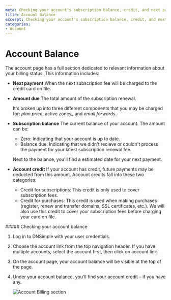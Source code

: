 ```yaml
---
meta: Checking your account's subscription balance, credit, and next payment due.
title: Account Balance
excerpt: Checking your account's subscription balance, credit, and next payment due.
categories:
- Account
---
```


# Account Balance

The account page has a full section dedicated to relevant information about your billing status. This information includes:

- **Next payment**
  When the next subscription fee will be charged to the credit card on file.

- **Amount due**
  The total amount of the subscription renewal.

  It's broken up into three different components that you may be charged for: _plan price_, active zones_ and _email forwards_.

- **Subscription balance**
  The current balance of your account. The amount can be:

  - Zero: Indicating that your account is up to date.
  - Balance due: Indicating that we didn't recieve or couldn't process the payment for your latest subscription renewal fee.

  Next to the balance, you'll find a estimated date for your next payment.

- **Account credit**
  If your account has credit, future payments may be deducted from this amount. Account credits fall into these two categories:

  - Credit for subscriptions: This credit is only used to cover subscription fees.
  - Credit for purchases: This credit is used when making purchases (register, renew and transfer domains, SSL certificates, etc.). We will also use this credit to cover your subscription fees before charging your card on file.

<div class="section-steps" markdown="1">
##### Checking your account balance

1.  Log in to DNSimple with your user credentials.
1.  Choose the account link from the top navigation header. If you have multiple accounts, select the account first, then click on account link.
1.  On the account page, your account balance will be visible at the top of the page.
1.  Under your account balance, you'll find your account credit – if you have any.

    ![Account Billing section](/files/account-balance.png)

</div>
